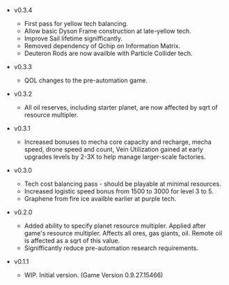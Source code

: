 - v0.3.4
    - First pass for yellow tech balancing. 
    - Allow basic Dyson Frame construction at late-yellow tech.
    - Improve Sail lifetime signifficantly.
    - Removed dependency of Qchip on Information Matrix.
    - Deuteron Rods are now availble with Particle Collider tech.

- v0.3.3
    - QOL changes to the pre-automation game.

- v0.3.2
    - All oil reserves, including starter planet, are now affected by sqrt of resource multipler.

- v0.3.1
    - Increased bonuses to mecha core capacity and recharge, mecha speed, drone speed and count, Vein Utilization gained at early upgrades levels by 2-3X to help manage larger-scale factories.

- v0.3.0
    - Tech cost balancing pass - should be playable at minimal resources.
    - Increased logistic speed bonus from 1500 to 3000 for level 3 to 5.
    - Graphene from fire ice availble earlier at purple tech.

- v0.2.0
    - Added ability to specify planet resource multipler. Applied after game's resource multipler. Affects all ores, gas giants, oil. Remote oil is affected as a sqrt of this value.
    - Signifficantly reduce pre-automation research requirements.

- v0.1.1
    - WIP. Initial version. (Game Version 0.9.27.15466)